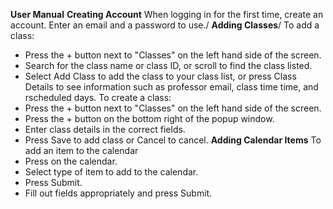 **User Manual**
**Creating Account**
When logging in for the first time, create an account. Enter an email and a password to use./
**Adding Classes**/
To add a class:
- Press the + button next to "Classes" on the left hand side of the screen.
- Search for the class name or class ID, or scroll to find the class listed.
- Select Add Class to add the class to your class list, or press Class Details to see information such as professor email, class time time, and rscheduled days.
To create a class:
- Press the + button next to "Classes" on the left hand side of the screen.
- Press the + button on the bottom right of the popup window.
- Enter class details in the correct fields.
- Press Save to add class or Cancel to cancel.
**Adding Calendar Items**
To add an item to the calendar
- Press on the calendar.
- Select type of item to add to the calendar.
- Press Submit.
- Fill out fields appropriately and press Submit.
